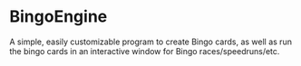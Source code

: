 # BingoEngine
A simple, easily customizable program to create Bingo cards, as well as run the bingo cards in an interactive window for Bingo races/speedruns/etc.
